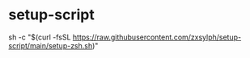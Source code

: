 # setup-script


sh -c "$(curl -fsSL https://raw.githubusercontent.com/zxsylph/setup-script/main/setup-zsh.sh)"
